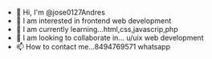 - 👋 Hi, I'm @jose0127Andres
- 👀 I am interested in frontend web development
- 🌱 I am currently learning...html,css,javascrip,php
- 💞️ I am looking to collaborate in... u/uix web development
- 📫 How to contact me...8494769571 whatsapp

<!---
jose0127Andres/jose0127Andres is a ✨ special ✨ repository because its `README.md` (this file) appears on your GitHub profile.
You can click the Preview link to take a look at your changes.
--->
